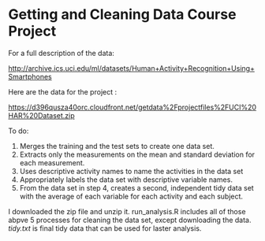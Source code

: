 # Getting and Cleaning Data Course Project

For a full description of the data:

http://archive.ics.uci.edu/ml/datasets/Human+Activity+Recognition+Using+Smartphones

Here are the data for the project :

https://d396qusza40orc.cloudfront.net/getdata%2Fprojectfiles%2FUCI%20HAR%20Dataset.zip

To do:
1. Merges the training and the test sets to create one data set.
2. Extracts only the measurements on the mean and standard deviation for each measurement.
3. Uses descriptive activity names to name the activities in the data set
4. Appropriately labels the data set with descriptive variable names.
5. From the data set in step 4, creates a second, independent tidy data set with the average of each variable for each activity and each subject.

I downloaded the zip file and unzip it. 
run_analysis.R includes all of those abpve 5 processes for cleaning the data set, except downloading the data.
*tidy.txt* is final tidy data that can be used for laster analysis.
